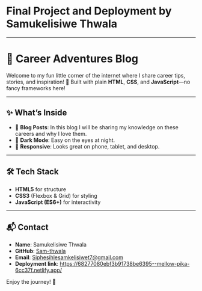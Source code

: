 # Final Project and Deployment by Samukelisiwe Thwala
---
# 🚀 Career Adventures Blog

Welcome to my fun little corner of the internet where I share career tips, stories, and inspiration! 🎉 Built with plain **HTML**, **CSS**, and **JavaScript**—no fancy frameworks here!

---

## ✨ What’s Inside

* 📝 **Blog Posts**: In this blog I will be sharing my knowledge on these careers and why I love them.
* 🌙 **Dark Mode**: Easy on the eyes at night.
* 📱 **Responsive**: Looks great on phone, tablet, and desktop.

---

## 🛠️ Tech Stack

* **HTML5** for structure
* **CSS3** (Flexbox & Grid) for styling
* **JavaScript (ES6+)** for interactivity

---

## 📬 Contact

* **Name**: Samukelisiwe Thwala
* **GitHub**: [Sam-thwala](https://github.com/Sam-thwala)
* **Email**: Siphesihlesamkelisiwet7@gmail.com
* **Deployment link**: https://68277080ebf3b91738be6395--mellow-pika-6cc37f.netlify.app/
  
Enjoy the journey! 🌟



